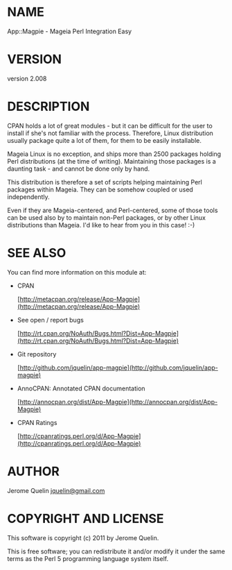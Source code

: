 # NAME

App::Magpie - Mageia Perl Integration Easy

# VERSION

version 2.008

# DESCRIPTION

CPAN holds a lot of great modules - but it can be difficult for the user
to install if she's not familiar with the process. Therefore, Linux
distribution usually package quite a lot of them, for them to be easily
installable.

Mageia Linux is no exception, and ships more than 2500 packages holding
Perl distributions (at the time of writing). Maintaining those packages
is a daunting task - and cannot be done only by hand.

This distribution is therefore a set of scripts helping maintaining Perl
packages within Mageia. They can be somehow coupled or used
independently.

Even if they are Mageia-centered, and Perl-centered, some of those tools
can be used also by to maintain non-Perl packages, or by other Linux
distributions than Mageia. I'd like to hear from you in this case! :-)

# SEE ALSO

You can find more information on this module at:

- CPAN

    [http://metacpan.org/release/App-Magpie](http://metacpan.org/release/App-Magpie)

- See open / report bugs

    [http://rt.cpan.org/NoAuth/Bugs.html?Dist=App-Magpie](http://rt.cpan.org/NoAuth/Bugs.html?Dist=App-Magpie)

- Git repository

    [http://github.com/jquelin/app-magpie](http://github.com/jquelin/app-magpie)

- AnnoCPAN: Annotated CPAN documentation

    [http://annocpan.org/dist/App-Magpie](http://annocpan.org/dist/App-Magpie)

- CPAN Ratings

    [http://cpanratings.perl.org/d/App-Magpie](http://cpanratings.perl.org/d/App-Magpie)

# AUTHOR

Jerome Quelin <jquelin@gmail.com>

# COPYRIGHT AND LICENSE

This software is copyright (c) 2011 by Jerome Quelin.

This is free software; you can redistribute it and/or modify it under
the same terms as the Perl 5 programming language system itself.
